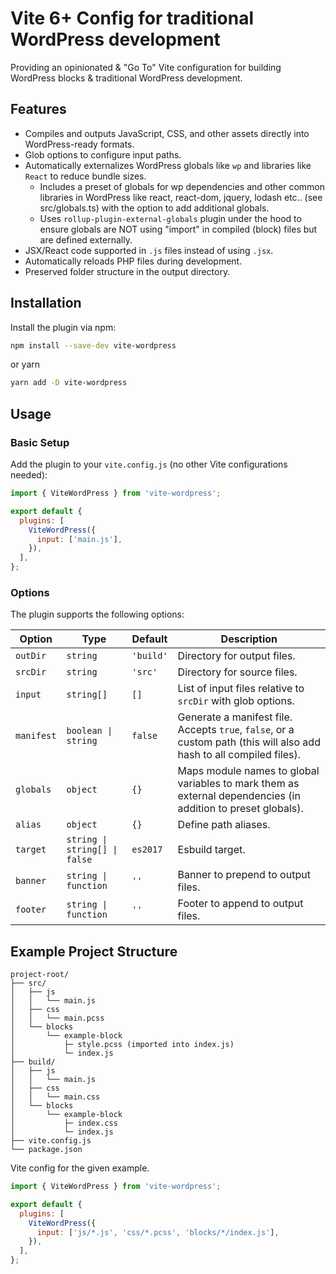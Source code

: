 # Vite 6+ Config for traditional WordPress development

Providing an opinionated & "Go To" Vite configuration for building WordPress blocks & traditional WordPress development.

## Features

- Compiles and outputs JavaScript, CSS, and other assets directly into WordPress-ready formats.
- Glob options to configure input paths.
- Automatically externalizes WordPress globals like `wp` and libraries like `React` to reduce bundle sizes.
  - Includes a preset of globals for wp dependencies and other common libraries in WordPress like react, react-dom, jquery, lodash etc.. (see src/globals.ts) with the option to add additional globals.
  - Uses `rollup-plugin-external-globals` plugin under the hood to ensure globals are NOT using "import" in compiled (block) files but are defined externally.
- JSX/React code supported in `.js` files instead of using `.jsx`.
- Automatically reloads PHP files during development.
- Preserved folder structure in the output directory.

## Installation

Install the plugin via npm:

```bash
npm install --save-dev vite-wordpress
```

or yarn

```bash
yarn add -D vite-wordpress
```

## Usage

### Basic Setup

Add the plugin to your `vite.config.js` (no other Vite configurations needed):

```javascript
import { ViteWordPress } from 'vite-wordpress';

export default {
  plugins: [
    ViteWordPress({
      input: ['main.js'],
    }),
  ],
};
```

### Options

The plugin supports the following options:

| Option     | Type                          | Default   | Description                                                                                                          |
| ---------- | ----------------------------- | --------- | -------------------------------------------------------------------------------------------------------------------- |
| `outDir`   | `string`                      | `'build'` | Directory for output files.                                                                                          |
| `srcDir`   | `string`                      | `'src'`   | Directory for source files.                                                                                          |
| `input`    | `string[]`                    | `[]`      | List of input files relative to `srcDir` with glob options.                                                          |
| `manifest` | `boolean \| string`           | `false`   | Generate a manifest file. Accepts `true`, `false`, or a custom path (this will also add hash to all compiled files). |
| `globals`  | `object`                      | `{}`      | Maps module names to global variables to mark them as external dependencies (in addition to preset globals).         |
| `alias`    | `object`                      | `{}`      | Define path aliases.                                                                                                 |
| `target`   | `string \| string[] \| false` | `es2017`  | Esbuild target.                                                                                                      |
| `banner`   | `string \| function`          | `''`      | Banner to prepend to output files.                                                                                   |
| `footer`   | `string \| function`          | `''`      | Footer to append to output files.                                                                                    |

## Example Project Structure

```
project-root/
├── src/
│   ├── js
│   │   └── main.js
│   ├── css
│   │   └── main.pcss
│   └── blocks
│       └── example-block
│           ├─ style.pcss (imported into index.js)
│           └─ index.js
├── build/
│   ├── js
│   │   └── main.js
│   ├── css
│   │   └── main.css
│   └── blocks
│       └── example-block
│           ├─ index.css
│           └─ index.js
├── vite.config.js
└── package.json
```

Vite config for the given example.

```javascript
import { ViteWordPress } from 'vite-wordpress';

export default {
  plugins: [
    ViteWordPress({
      input: ['js/*.js', 'css/*.pcss', 'blocks/*/index.js'],
    }),
  ],
};
```
